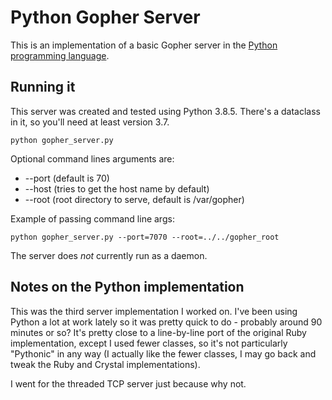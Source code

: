 # Python Gopher Server
This is an implementation of a basic Gopher server in the [Python programming language](https://www.python.org/).

## Running it
This server was created and tested using Python 3.8.5. There's a dataclass in it, so you'll need at least version 3.7.
    
    python gopher_server.py 
    
Optional command lines arguments are:

* --port (default is 70)
* --host (tries to get the host name by default)
* --root (root directory to serve, default is /var/gopher)

Example of passing command line args:

    python gopher_server.py --port=7070 --root=../../gopher_root
    
The server does _not_ currently run as a daemon.

## Notes on the Python implementation
This was the third server implementation I worked on. I've been using Python a lot at work lately so it was pretty quick to do - probably around 90 minutes or so? It's pretty close to a line-by-line port of the original Ruby implementation, except I used fewer classes, so it's not particularly "Pythonic" in any way (I actually like the fewer classes, I may go back and tweak the Ruby and Crystal implementations). 

I went for the threaded TCP server just because why not.
	